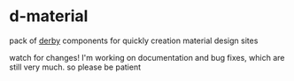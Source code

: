 d-material
==========

pack of [derby](https://github.com/derbyjs/derby) components for quickly creation material design sites

watch for changes!
I'm working on documentation and bug fixes, which are still very much.
so please be patient
